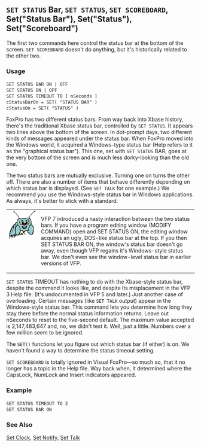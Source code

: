 ## `SET STATUS` Bar, `SET STATUS`, `SET SCOREBOARD`,  Set("Status Bar"), Set("Status"), Set("Scoreboard")

The first two commands here control the status bar at the bottom of the screen. `SET SCOREBOARD` doesn't do anything, but it's historically related to the other two.

### Usage

```foxpro
SET STATUS BAR ON | OFF
SET STATUS ON | OFF
SET STATUS TIMEOUT TO [ nSeconds ]
cStatusBarOn = SET( "STATUS BAR" )
cStatusOn = SET( "STATUS" )
```

FoxPro has two different status bars. From way back into Xbase history, there's the traditional Xbase status bar, controlled by `SET STATUS`. It appears two lines above the bottom of the screen. In dot-prompt days, two different kinds of messages appeared under the status bar. When FoxPro moved into the Windows world, it acquired a Windows-type status bar (Help refers to it as the "graphical status bar"). This one, set with `SET STATUS` BAR, goes at the very bottom of the screen and is much less dorky-looking than the old one. 

The two status bars are mutually exclusive. Turning one on turns the other off. There are also a number of items that behave differently depending on which status bar is displayed. (See `SET TALK` for one example.) We recommend you use the Windows-style status bar in Windows applications. As always, it's better to stick with a standard.

<table>
<tr>
  <td width="17%" valign="top">
<img width="95" height="77" src="bug.gif">
  </td>
  <td width="83%">
  <p>VFP 7 introduced a nasty interaction between the two status bars. If you have a program editing window (MODIFY COMMAND) open and SET STATUS ON, the editing window acquires an ugly, DOS-like status bar at the top. If you then SET STATUS BAR ON, the window's status bar doesn't go away, even though VFP regains it's Windows-style status bar. We don't even see the window-level status bar in earlier versions of VFP.</p>
  </td>
 </tr>
</table>

`SET STATUS` TIMEOUT has nothing to do with the Xbase-style status bar, despite the command it looks like, and despite its misplacement in the VFP 3 Help file. (It's undocumented in VFP 5 and later.) Just another case of overloading. Certain messages (like `SET TALK` output) appear in the Windows-style status bar. This command lets you determine how long they stay there before the normal status information returns. Leave out nSeconds to reset to the five-second default. The maximum value accepted is 2,147,483,647 and, no, we didn't test it. Well, just a little. Numbers over a few million seem to be ignored.

The `SET()` functions let you figure out which status bar (if either) is on. We haven't found a way to determine the status timeout setting.

`SET SCOREBOARD` is totally ignored in Visual FoxPro&mdash;so much so, that it no longer has a topic in the Help file. Way back when, it determined where the CapsLock, NumLock and Insert indicators appeared. 

### Example

```foxpro
SET STATUS TIMEOUT TO 2
SET STATUS BAR ON
```
### See Also

[Set Clock](s4g130.md), [Set Notify](s4g139.md), [Set Talk](s4g140.md)